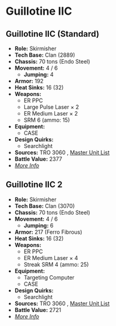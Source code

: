 # Guillotine IIC 

## Guillotine IIC (Standard) 

- **Role:** Skirmisher 
- **Tech Base:** Clan (2889) 
- **Chassis:** 70 tons (Endo Steel) 
- **Movement:** 4 / 6 
  - **Jumping:** 4 
- **Armor:** 192 
- **Heat Sinks:** 16 (32) 
- **Weapons:** 
  - ER PPC 
  - Large Pulse Laser × 2 
  - ER Medium Laser × 2 
  - SRM 6 (ammo: 15) 
- **Equipment:** 
  - CASE 
- **Design Quirks:** 
  - Searchlight 
- **Sources:** TRO 3060 , [Master Unit List](http://masterunitlist.info/Unit/Details/1345) 
- **Battle Value:** 2377 
- [*More Info*](guillotine_iic/guillotine_iic_standard.md) 

## Guillotine IIC 2 

- **Role:** Skirmisher 
- **Tech Base:** Clan (3070) 
- **Chassis:** 70 tons (Endo Steel) 
- **Movement:** 4 / 6 
  - **Jumping:** 6 
- **Armor:** 217 (Ferro Fibrous) 
- **Heat Sinks:** 16 (32) 
- **Weapons:** 
  - ER PPC 
  - ER Medium Laser × 4 
  - Streak SRM 4 (ammo: 25) 
- **Equipment:** 
  - Targeting Computer 
  - CASE 
- **Design Quirks:** 
  - Searchlight 
- **Sources:** TRO 3060 , [Master Unit List](http://masterunitlist.info/Unit/Details/1346) 
- **Battle Value:** 2721 
- [*More Info*](guillotine_iic/guillotine_iic_2.md) 

